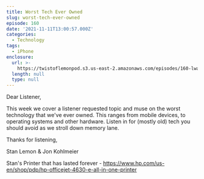 ```yaml
---
title: Worst Tech Ever Owned
slug: worst-tech-ever-owned
episode: 160
date: '2021-11-11T13:00:57.000Z'
categories:
  - Technology
tags:
  - iPhone
enclosure:
  url: >-
    https://twistoflemonpod.s3.us-east-2.amazonaws.com/episodes/160-lwatol-20211111.mp3
  length: null
  type: null
---
```


Dear Listener,

This week we cover a listener requested topic and muse on the worst technology that we've ever owned. This ranges from mobile devices, to operating systems and other hardware. Listen in for (mostly old) tech you should avoid as we stroll down memory lane.

Thanks for listening,

Stan Lemon & Jon Kohlmeier

Stan's Printer that has lasted forever - https://www.hp.com/us-en/shop/pdp/hp-officejet-4630-e-all-in-one-printer
